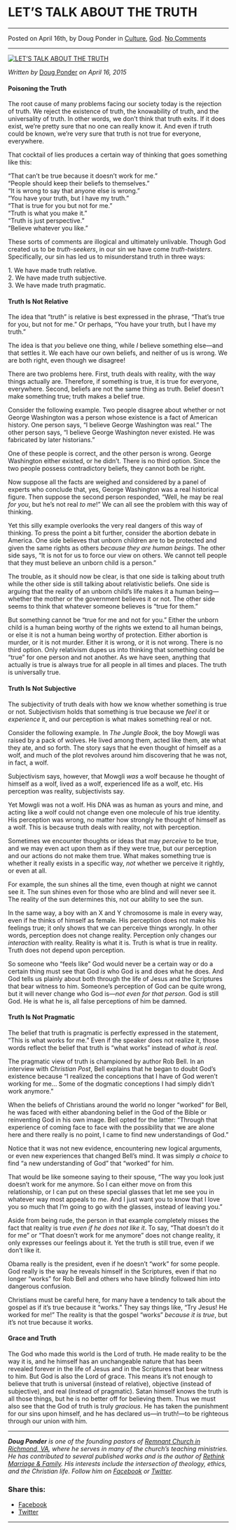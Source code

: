 
LET’S TALK ABOUT THE TRUTH
==========================

* * *

Posted on April 16th, by Doug Ponder in [Culture](http://www.remnantresource.org/category/culture/), [God](http://www.remnantresource.org/category/god/). [No Comments](http://www.remnantresource.org/lets-talk-about-truth/#respond)

* * *

[![LET’S TALK ABOUT THE TRUTH](http://www.remnantresource.org/wp-content/uploads/2015/04/Lets_Talk_About_truth.jpg)](http://www.remnantresource.org/wp-content/uploads/2015/04/Lets_Talk_About_truth.jpg)  

_Written by_ [Doug Ponder](http://www.remnantresource.org/author/doug-ponder/ "Posts by Doug Ponder") _on April 16, 2015_

#### Poisoning the Truth

The root cause of many problems facing our society today is the rejection of truth. We reject the existence of truth, the knowability of truth, and the universality of truth. In other words, we don’t think that truth exits. If it does exist, we’re pretty sure that no one can really know it. And even if truth could be known, we’re very sure that truth is not true for everyone, everywhere.

That cocktail of lies produces a certain way of thinking that goes something like this:

“That can’t be true because it doesn’t work for me.”  
“People should keep their beliefs to themselves.”  
“It is wrong to say that anyone else is wrong.”  
“You have your truth, but I have my truth.”  
“That is true for you but not for me.”  
“Truth is what you make it.”  
“Truth is just perspective.”  
“Believe whatever you like.”

These sorts of comments are illogical and ultimately unlivable. Though God created us to be _truth-seekers_, in our sin we have come _truth-twisters_. Specifically, our sin has led us to misunderstand truth in three ways:

1\. We have made truth relative.  
2\. We have made truth subjective.  
3\. We have made truth pragmatic.

#### **Truth Is Not Relative**

The idea that “truth” is relative is best expressed in the phrase, “That’s true for you, but not for me.” Or perhaps, “You have your truth, but I have my truth.”

The idea is that _you_ believe one thing, while _I_ believe something else—and that settles it. We each have our own beliefs, and neither of us is wrong. We are both right, even though we disagree!

There are two problems here. First, truth deals with reality, with the way things actually are. Therefore, if something is true, it is true for everyone, everywhere. Second, beliefs are not the same thing as truth. Belief doesn’t make something true; truth makes a belief true.

Consider the following example. Two people disagree about whether or not George Washington was a person whose existence is a fact of American history. One person says, “I believe George Washington was real.” The other person says, “I believe George Washington never existed. He was fabricated by later historians.”

One of these people is correct, and the other person is wrong. George Washington either existed, or he didn’t. There is no third option. Since the two people possess contradictory beliefs, they cannot both be right.

Now suppose all the facts are weighed and considered by a panel of experts who conclude that, yes, George Washington was a real historical figure. Then suppose the second person responded, “Well, he may be real _for you_, but he’s not real _to me_!” We can all see the problem with this way of thinking.

Yet this silly example overlooks the very real dangers of this way of thinking. To press the point a bit further, consider the abortion debate in America. One side believes that unborn children are to be protected and given the same rights as others _because they are human beings_. The other side says, “It is not for us to force our view on others. We cannot tell people that they must believe an unborn child is a person.”

The trouble, as it should now be clear, is that one side is talking about truth while the other side is still talking about relativistic beliefs. One side is arguing that the reality of an unborn child’s life makes it a human being—whether the mother or the government believes it or not. The other side seems to think that whatever someone believes is “true for them.”

But something cannot be “true for me and not for you.” Either the unborn child is a human being worthy of the rights we extend to all human beings, or else it is not a human being worthy of protection. Either abortion is murder, or it is not murder. Either it is wrong, or it is not wrong. There is no third option. Only relativism dupes us into thinking that something could be “true” for one person and not another. As we have seen, anything that actually is true is always true for all people in all times and places. The truth is universally true.

#### **Truth Is Not Subjective**

The subjectivity of truth deals with how we know whether something is true or not. Subjectivism holds that something is true because we _feel_ it or _experience_ it, and our perception is what makes something real or not.

Consider the following example. In _The Jungle Book_, the boy Mowgli was raised by a pack of wolves. He lived among them, acted like them, ate what they ate, and so forth. The story says that he even thought of himself as a wolf, and much of the plot revolves around him discovering that he was not, in fact, a wolf.

Subjectivism says, however, that Mowgli _was_ a wolf because he thought of himself as a wolf, lived as a wolf, experienced life as a wolf, etc. His perception was reality, subjectivists say.

Yet Mowgli was not a wolf. His DNA was as human as yours and mine, and acting like a wolf could not change even one molecule of his true identity. His perception was wrong, no matter how strongly he thought of himself as a wolf. This is because truth deals with reality, not with perception.

Sometimes we encounter thoughts or ideas that may _perceive_ to be true, and we may even act upon them as if they were true, but our perception and our actions do not make them true. What makes something true is whether it really exists in a specific way, _not_ whether we perceive it rightly, or even at all.

For example, the sun shines all the time, even though at night we cannot see it. The sun shines even for those who are blind and will never see it. The reality of the sun determines this, not our ability to see the sun.

In the same way, a boy with an X and Y chromosome is male in every way, even if he thinks of himself as female. His perception does not make his feelings true; it only shows that we can perceive things wrongly. In other words, perception does not change reality. Perception only changes our _interaction_ with reality. Reality is what it is. Truth is what is true in reality. Truth does not depend upon perception.

So someone who “feels like” God would never be a certain way or do a certain thing must see that God _is_ who God is and does what he does. And God tells us plainly about both through the life of Jesus and the Scriptures that bear witness to him. Someone’s perception of God can be quite wrong, but it will never change who God is—_not even for that person_. God is still God. He is what he is, all false perceptions of him be damned.

#### **Truth Is Not Pragmatic**

The belief that truth is pragmatic is perfectly expressed in the statement, “This is what works for me.” Even if the speaker does not realize it, those words reflect the belief that truth is “what works” instead of _what is real_.

The pragmatic view of truth is championed by author Rob Bell. In an interview with _Christian Post_, Bell explains that he began to doubt God’s existence because “I realized the conceptions that I have of God weren’t working for me… Some of the dogmatic conceptions I had simply didn’t work anymore.”

When the beliefs of Christians around the world no longer “worked” for Bell, he was faced with either abandoning belief in the God of the Bible or reinventing God in his own image. Bell opted for the latter: “Through that experience of coming face to face with the possibility that we are alone here and there really is no point, I came to find new understandings of God.”

Notice that it was not new evidence, encountering new logical arguments, or even new experiences that changed Bell’s mind. It was simply _a choice_ to find “a new understanding of God” that “worked” for him.

That would be like someone saying to their spouse, “The way you look just doesn’t work for me anymore. So I can either move on from this relationship, or I can put on these special glasses that let me see you in whatever way most appeals to me. And I just want you to know that I love you so much that I’m going to go with the glasses, instead of leaving you.”

Aside from being rude, the person in that example completely misses the fact that reality is true _even if he does not like it_. To say, “That doesn’t do it for me” or “That doesn’t work for me anymore” does not change reality, it only expresses our feelings about it. Yet the truth is still true, even if we don’t like it.

Obama really is the president, even if he doesn’t “work” for some people. God really is the way he reveals himself in the Scriptures, even if that no longer “works” for Rob Bell and others who have blindly followed him into dangerous confusion.

Christians must be careful here, for many have a tendency to talk about the gospel as if it’s true because it “works.” They say things like, “Try Jesus! He worked for me!” The reality is that the gospel “works” _because it is true_, but it’s not true because it works.

#### **Grace and Truth**

The God who made this world is the Lord of truth. He made reality to be the way it is, and he himself has an unchangeable nature that has been revealed forever in the life of Jesus and in the Scriptures that bear witness to him. But God is also the Lord of grace. This means it’s not enough to believe that truth is universal (instead of relative), objective (instead of subjective), and real (instead of pragmatic). Satan himself knows the truth is all those things, but he is no better off for believing them. Thus we must also see that the God of truth is truly _gracious_. He has taken the punishment for our sins upon himself, and he has declared us—in truth!—to be righteous through our union with him.

* * *

_**Doug Ponder** is one of the founding pastors of [Remnant Church in Richmond, VA](http://www.remnantrichmond.org/), where he serves in many of the church’s teaching ministries. He has contributed to several published works and is the author of [Rethink Marriage & Family](http://www.remnantrichmond.org/mediafiles/uploaded/r/0e1604567_rethink-marriage-and-family-ebook.pdf). His interests include the intersection of theology, ethics, and the Christian life. Follow him on_ _[Facebook](https://www.facebook.com/authordougponder) or [Twitter](https://twitter.com/dougponder)._

### Share this:

*   [Facebook](http://www.remnantresource.org/lets-talk-about-truth/?share=facebook "Click to share on Facebook")
*   [Twitter](http://www.remnantresource.org/lets-talk-about-truth/?share=twitter "Click to share on Twitter")

  

* * *

